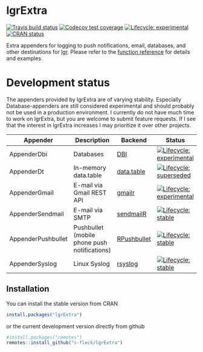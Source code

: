 
<!-- README.md is generated from README.Rmd. Please edit that file -->

# lgrExtra

<!-- badges: start -->

[![Travis build
status](https://travis-ci.com/s-fleck/lgrExtra.svg?branch=master)](https://travis-ci.com/s-fleck/lgrExtra)
[![Codecov test
coverage](https://codecov.io/gh/s-fleck/lgrExtra/branch/master/graph/badge.svg)](https://codecov.io/gh/s-fleck/lgrExtra?branch=master)
[![Lifecycle:
experimental](https://img.shields.io/badge/lifecycle-experimental-orange.svg)](https://lifecycle.r-lib.org/articles/stages.html#experimental)
[![CRAN
status](https://www.r-pkg.org/badges/version/lgrExtra)](https://CRAN.R-project.org/package=lgrExtra)
<!-- badges: end -->

Extra appenders for logging to push notifications, email, databases, and
other destinations for [lgr](https://github.com/s-fleck/lgr). Please
refer to the [function
reference](https://s-fleck.github.io/lgrExtra/reference/index.html) for
details and examples

# Development status

The appenders provided by lgrExtra are of varying stability. Especially
Database-appenders are still considered experimental and should probably
not be used in a production environment. I currently do not have much
time to work on lgrExtra, but you are welcome to submit feature
requests. If I see that the interest in lgrExtra increases I may
prioritize it over other projects.

| Appender           | Description                                  | Backend                                                       | Status                                                                                                                                                      |
|--------------------|----------------------------------------------|---------------------------------------------------------------|-------------------------------------------------------------------------------------------------------------------------------------------------------------|
| AppenderDbi        | Databases                                    | [DBI](https://cran.r-project.org/package=DBI)                 | [![Lifecycle: experimental](https://img.shields.io/badge/lifecycle-experimental-orange.svg)](https://lifecycle.r-lib.org/articles/stages.html#experimental) |
| AppenderDt         | In-memory data.table                         | [data.table](https://github.com/Rdatatable/data.table)        | [![Lifecycle: superseded](https://img.shields.io/badge/lifecycle-superseded-blue.svg)](https://lifecycle.r-lib.org/articles/stages.html#superseded)         |
| AppenderGmail      | E-mail via Gmail REST API                    | [gmailr](https://cran.r-project.org/package=gmailr)           | [![Lifecycle: experimental](https://img.shields.io/badge/lifecycle-experimental-orange.svg)](https://lifecycle.r-lib.org/articles/stages.html#experimental) |
| AppenderSendmail   | E-mail via SMTP                              | [sendmailR](https://cran.r-project.org/package=sendmailR)     | [![Lifecycle: stable](https://img.shields.io/badge/lifecycle-stable-brightgreen.svg)](https://lifecycle.r-lib.org/articles/stages.html#stable)              |
| AppenderPushbullet | Pushbullet (mobile phone push notifications) | [RPushbullet](https://cran.r-project.org/package=RPushbullet) | [![Lifecycle: stable](https://img.shields.io/badge/lifecycle-stable-brightgreen.svg)](https://lifecycle.r-lib.org/articles/stages.html#stable)              |
| AppenderSyslog     | Linux Syslog                                 | [rsyslog](https://cran.r-project.org/package=rsyslog)         | [![Lifecycle: stable](https://img.shields.io/badge/lifecycle-stable-brightgreen.svg)](https://lifecycle.r-lib.org/articles/stages.html#stable)              |

## Installation

You can install the stable version from CRAN

``` r
install.packages("lgrExtra")
```

or the current development version directly from github

``` r
#install.packages("remotes")
remotes::install_github("s-fleck/lgrExtra")
```
